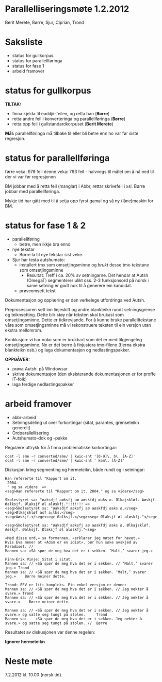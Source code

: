 # Parallelliseringsmøte 1.2.2012

Berit Merete, Børre, Sjur, Ciprian, Trond

# Saksliste

* status for gullkorpus
* status for parallellføringa
* status for fase 1
* arbeid framover

# status for gullkorpus

**TILTAK:**
* finna kjelda til eaddjii-feilen, og retta han (**Børre**)
* retta andre feil i konverteringa og parallellføringa (**Børre**)
* retta opp feil i gullstandardkorpuset (**Berit Merete**)

**Mål:** parallellføringa må tilbake til eller bli betre enn ho var før siste regresjon.

# status for parallellføringa

førre veka: 976 feil
denne veka: 763 feil - halvvegs til målet om å nå ned til der vi var før regresjonen

BM jobbar med å retta feil (manglar) i Abbr, rettar skrivefeil i xsl. Børre jobbar med parallellføringa.

Mykje tid har gått med til å setja opp fyrst gamal og så ny (låne)maskin for BM.

# status for fase 1 & 2

* parallellføring
    - betre, men ikkje bra enno
* nye tekstar
    - Børre la til nye tekstar sist veke.
* Sjur har testa autshumato:
    - installert tmx som omsetjingsminne og *brukt* desse tmx-tekstane som omsetjingsminne
        - Resultat: Treff i ca. 20% av setningarne. Det hendar at Autsh (OmegaT)
    segmenterer ulikt oss. 2-3 funksjonsord på norsk i same setning er
    godt nok til å generere ein kandidat.
    - prøveomsett tekst

Dokumentasjon og opplæring er den verkelege utfordringa ved Autsh.

Preprosessoren sett inn linjeskift og andre blankteikn rundt setningsgrense og
teiknsetting. Dette blir støy når teksten skal brukast som omsetjingsminne.
Dette er tidkrevjande. For å kunne bruke parallelltekstane våre som omsetjingsminne
må vi rekonstruere teksten til ein versjon utan ekstra mellomrom.

Konklusjon: vi har noko som er brukbart som det er med tilgjengeleg omsetjingsminne.
No er det berre å finjustera tmx-filene (fjerna ekstra blankteikn osb.) og laga dokumentasjon og nedlastingspakker.

**OPPGÅVER:**
* prøva Autsh. på Windowsar
* skriva dokumentasjon (den eksisterande dokumentasjonen er for proffe IT-folk)
* laga ferdige nedlastingspakker

# arbeid framover

* abbr-arbeid
* Setningsdeling ut over forkortingar (sitat, parantes, grenseteikn generelt)
* Ordparallellisering
* Autshumato-dok og -pakke

Regulære uttrykk for å finna problematiske korkortingar:
```
ccat -l sme -r converted/sme/ | kwic-snt '[0-9]\. b\. [A-Z]'
ccat -l sme -r converted/sme/ | kwic-snt ' kom\. [A-Z]'
```

Diskusjon kring segmenting og hermeteikn, både rundt og i setningar:

```
Han refererte til "Rapport om it.
 2004.
 " og sa videre  =>
<seg>Han refererte til "Rapport om it. 2004." og sa videre</seg>

Skolestyret sa: "øaksdjf aøksfj aø aøskfdj øaks ø. Ølkajskløf. Aøskjf. Øalksjf. Ølaksjf øl aløskfj."!!!!!!! =>
<seg>Skolestyret sa: "øaksdjf aøksfj aø aøskfdj øaks ø.</seg><seg>Ølkajskløf asf a;lks.</seg>
<seg>Aøskjf.</seg><seg> Øalksjf.</seg><seg> Ølaksjf øl aløskfj."</seg>

<seg>Skolestyret sa: "øaksdjf aøksfj aø aøskfdj øaks ø. Ølkajskløf. Aøskjf. Øalksjf. Ølaksjf øl aløskfj."<seg>

«Med disse ord,» sa formannen, «erklærer jeg møtet for hevet.»
Hvis Eva mener at «Adam er en idiot», bør hun søke avskjed av Paradiset. //
Mannen sa: «Så spør de meg hva det er i sekken. ‘Malt,’ svarer jeg.»

Finn-Erik Vinje: Sitat i sitat.
Mannen sa: // «Så spør de meg hva det er i sekken. // ‘Malt,’ svarer jeg.» Trond
Mannen sa: // «Så spør de meg hva det er i sekken. ‘Malt,’ svarer jeg.»    Børre meiner dette.

Trond: FEV er litt kompleks. Ein enkel versjon er denne:
Mannen sa: // «Så spør de meg hva det er i sekken. // Jeg nekter å svare.» Trond
Mannen sa: // «Så spør de meg hva det er i sekken. // Jeg nekter å svare.»    Børre meiner dette.

Mannen sa: // «Så spør de meg hva det er i sekken. // Jeg nekter å svare.» og satte seg tungt på stolen.     Trond
Mannen sa:    «Så spør de meg hva det er i sekken. Jeg nekter å svare.» og satte seg tungt på stolen. //  Børre
```

Resultatet av diskusjonen var denne regelen:

**Ignorer hermeteikn**

# Neste møte

7.2.2012 kl. 10.00 (norsk tid).
